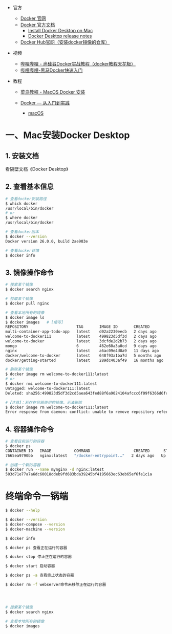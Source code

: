 * 官方
    * [Docker 官网](https://www.docker.com/)
    * [Docker 官方文档](https://docs.docker.com/)
        * [Install Docker Desktop on Mac](https://docs.docker.com/desktop/install/mac-install/)
        * [Docker Desktop release notes](https://docs.docker.com/desktop/release-notes/)
    * [Docker Hub官网（安装docker镜像的仓库）](https://hub.docker.com)

* 视频
    * [哔哩哔哩 - 尚硅谷Docker实战教程（docker教程天花板）](https://www.bilibili.com/video/BV1gr4y1U7CY?p=1&vd_source=dc55c355e9f5b6174832aacfb5d8b6aa)
    * [哔哩哔哩-黑马Docker快速入门](https://www.bilibili.com/video/BV1HP4118797/?spm_id_from=333.337.search-card.all.click&vd_source=dc55c355e9f5b6174832aacfb5d8b6aa)

* 教程

    * [菜鸟教程 - MacOS Docker 安装](https://www.runoob.com/docker/macos-docker-install.html)

    * [Docker — 从入门到实践](https://yeasy.gitbook.io/docker_practice)
        * [macOS](https://yeasy.gitbook.io/docker_practice/install/mac)



# 一、Mac安装Docker Desktop

## 1. 安装文档

看隔壁文档《Docker Desktop》



## 2. 查看基本信息

```sh
# 查看docker安装路径
$ whick docker
/usr/local/bin/docker
# or
$ where docker
/usr/local/bin/docker

# 查看docker版本
$ docker --version
Docker version 26.0.0, build 2ae903e

# 查看docker详情
$ docker info
```



## 3. 镜像操作命令

```sh
# 搜索某个镜像
$ docker search nginx
```

```sh
# 拉取某个镜像
$ docker pull nginx
```

```sh
# 查看本地所有的镜像
$ docker image ls
$ docker images   # [缩写]
REPOSITORY                     TAG       IMAGE ID       CREATED         SIZE
multi-container-app-todo-app   latest    d02a2230eecb   2 days ago      224MB
welcome-to-docker111           latest    499823d5df3d   2 days ago      223MB
welcome-to-docker              latest    3dcfde2d2b73   2 days ago      223MB
mongo                          6         462e60a3a0cd   9 days ago      660MB
nginx                          latest    a6ac09e4d8a9   11 days ago     193MB
docker/welcome-to-docker       latest    648f93a1ba7d   5 months ago    19MB
docker/getting-started         latest    289dc403af49   16 months ago   46.5MB
```

```sh
# 删除某个镜像
$ docker image rm welcome-to-docker111:latest
# or
$ docker rmi welcome-to-docker111:latest
Untagged: welcome-to-docker111:latest
Deleted: sha256:499823d5df3d2cd5aea643fed88f6a9024104afccc6f09f6366d6fc4c596190b 

#【注意】：若存在容器使用的镜像，无法删除
$ docker image rm welcome-to-docker111:latest
Error response from daemon: conflict: unable to remove repository reference "welcome-to-docker111:latest" (must force) - container 7f4576c676bb is using its referenced image 499823d5df3d
```



## 4. 容器操作命令

```sh
# 查看目前运行的容器
$ docker ps
CONTAINER ID   IMAGE          COMMAND                   CREATED      STATUS         PORTS                  NAMES
7665ea9790bb   nginx:latest   "/docker-entrypoint.…"   2 days ago   Up 3 seconds   0.0.0.0:3355->80/tcp   my-nginx
```

```sh
# 创建一个新的容器
$ docker run --name mynginx -d nginx:latest
503d71e77a7a6dc60018ddeb9fd683bda39245bf4195663ec63eb65ef6fe1c1a
```





# 终端命令一锅端

```sh
$ docker --help

$ docker --version
$ docker-compose --version
$ docker-machine --version

$ docker info

$ docker ps 查看正在运行的容器

$ docker stop 停止正在运行的容器

$ docker start 启动容器

$ docker ps -a 查看终止状态的容器

$ docker rm -f webserver命令来移除正在运行的容器




# 搜索某个镜像
$ docker search nginx

# 查看本地所有的镜像
$ docker images
```

